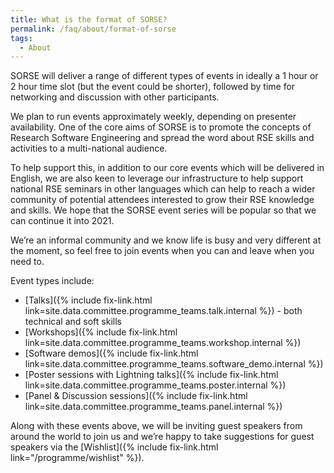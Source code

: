 ```yaml
---
title: What is the format of SORSE?
permalink: /faq/about/format-of-sorse
tags:
  - About
---
```

SORSE will deliver a range of different types of events in ideally a 1 hour or 2 hour time slot (but the event could be shorter), followed by time for networking and discussion with other participants.

We plan to run events approximately weekly, depending on presenter availability. One of the core aims of SORSE is to promote the concepts of Research Software Engineering and spread the word about RSE skills and activities to a multi-national audience. 

To help support this, in addition to our core events which will be delivered in English, we are also keen to leverage our infrastructure to help support national RSE seminars in other languages which can help to reach a wider community of potential attendees interested to grow their RSE knowledge and skills. We hope that the SORSE event series will be popular so that we can continue it into 2021.

We’re an informal community and we know life is busy and very different at the moment, so feel free to join events when you can and leave when you need to. 

Event types include:

- [Talks]({% include fix-link.html link=site.data.committee.programme_teams.talk.internal %}) - both technical and soft skills
- [Workshops]({% include fix-link.html link=site.data.committee.programme_teams.workshop.internal %})
- [Software demos]({% include fix-link.html link=site.data.committee.programme_teams.software_demo.internal %})
- [Poster sessions with Lightning talks]({% include fix-link.html link=site.data.committee.programme_teams.poster.internal %})
- [Panel & Discussion sessions]({% include fix-link.html link=site.data.committee.programme_teams.panel.internal %})

Along with these events above, we will be inviting guest speakers from around the world to join us and we’re happy to take suggestions for guest speakers via the [Wishlist]({% include fix-link.html link="/programme/wishlist" %}).
